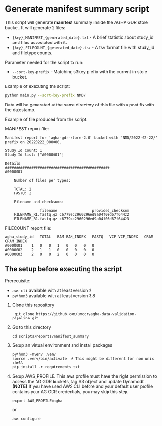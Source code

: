 # Generate manifest summary script

This script will generate **manifest** summary inside the AGHA GDR store bucket. It will generate 2 files:
- `{key}_MANIFEST_{generated_date}.txt` - A brief statistic about study_id and files associated with it.
- `{key}_FILECOUNT_{generated_date}.tsv` - A tsv format file with study_id and filetype counts.

Parameter needed for the script to run:
- `--sort-key-prefix` - Matching s3key prefix with the current in store bucket.

Example of executing the script:

```bash
python main.py --sort-key-prefix NMD/
```

Data will be generated at the same directory of this file with a post fix with the datestamp.

Example of file produced from the script.

MANIFEST report file:
```
Manifest report for 'agha-gdr-store-2.0' bucket with 'NMD/2022-02-22/' prefix on 20220222_000000.

Study Id Count: 1
Study Id list: ["A0000001"]

Details
################################################
A0000001

    Number of files per types:

    TOTAL: 2
    FASTQ: 2

    Filename and checksums:

                filename                provided_checksum
    FILENAME_R1.fastq.gz c6779ec2960296ed9a04f08d67f64422
    FILENAME_R2.fastq.gz c6779ec2960296ed9a04f08d67f64423
```

FILECOUNT report file:
```
agha_study_id	TOTAL	BAM	BAM_INDEX	FASTQ	VCF	VCF_INDEX	CRAM	CRAM_INDEX
A0000001	1	0	0	1	0	0	0	0
A0000002	2	1	1	0	0	0	0	0
A0000003	2	0	0	2	0	0	0	0
```

## The setup before executing the script

Prerequisite:
- `aws-cli` available with at least version 2
- `python3` available with at least version 3.8

1. Clone this repository

   ```
    git clone https://github.com/umccr/agha-data-validation-pipeline.git
   ```

2. Go to this directory

    ```
    cd scripts/reports/manifest_summary
    ```
3. Setup an virtual environment and install packages
   ```
   python3 -mvenv .venv
   source .venv/bin/activate  # This might be different for non-unix shell
   pip install -r requirements.txt
   ```
4. Setup AWS_PROFILE. This aws profile must have the right permission to access the AG GDR buckets, tag S3 object and update Dynamodb. <br>**(NOTE)** If you have used AWS CLI before and your default user profile contains your AG GDR credentials, you may skip this step.
   ```
   export AWS_PROFILE=agha
   ```

   or

   ```
   aws configure
   ```
